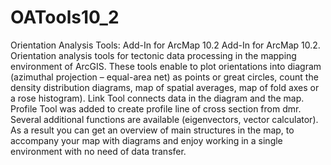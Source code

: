 # OATools10_2
Orientation Analysis Tools: Add-In for ArcMap 10.2
Add-In for ArcMap 10.2. Orientation analysis tools for tectonic data processing in the mapping environment of ArcGIS.
These tools enable to plot orientations into diagram (azimuthal projection – equal-area
net) as points or great circles, count the density distribution diagrams, map of spatial
averages, map of fold axes or a rose histogram). Link Tool connects data in the diagram
and the map. Profile Tool was added to create profile line of cross section from dmr. Several
additional functions are available (eigenvectors, vector calculator).
As a result you can get an overview of main structures in the map, to accompany your
map with diagrams and enjoy working in a single environment with no need of data transfer.
